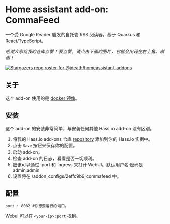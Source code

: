 # Home assistant add-on: CommaFeed

一个受 Google Reader 启发的自托管 RSS 阅读器，基于 Quarkus 和 React/TypeScript。

_感谢大家给我的仓库点赞！要点赞，请点击下面的图片，它就会出现在右上角。谢谢！_

[![Stargazers repo roster for @jdeath/homeassistant-addons](https://reporoster.com/stars/jdeath/homeassistant-addons)](https://github.com/jdeath/homeassistant-addons/stargazers)

## 关于

这个 add-on 使用的是 [docker 镜像](https://github.com/Athou/commafeed/)。

## 安装

这个 add-on 的安装非常简单，与安装任何其他 Hass.io add-on 没有区别。

1. 将我的 Hass.io add-ons 仓库 [repository] 添加到你的 Hass.io 实例中。
1. 点击 `Save` 按钮来保存你的配置。
1. 启动 add-on。
1. 检查 add-on 的日志，看看是否一切顺利。
1. 应该可以通过 <your-ip>:port 和 ingress 来打开 WebUI。默认用户名:密码是 admin:admin
1. 设置将在 /addon_configs/2effc9b9_commafeed 中。

## 配置

```
port : 8082 #你想要运行的端口。
```

Webui 可以在 `<your-ip>:port` 找到。

[repository]: https://github.com/jdeath/homeassistant-addons